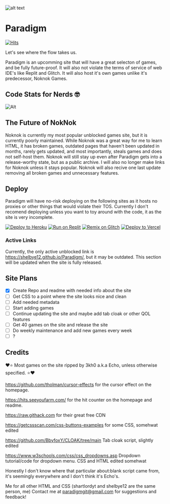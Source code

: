 
![alt text](https://github.com/shartlordyt/Paradigm/blob/main/coologo.png?raw=true)

# Paradigm 

[![Hits](https://hits.seeyoufarm.com/api/count/incr/badge.svg?url=https%3A%2F%2Fgithub.com%2Fshartlordyt%2FParadigm&count_bg=%233D81C8&title_bg=%23555555&icon=jsdelivr.svg&icon_color=%23E7E7E7&title=Daily+Visits+%7C+All+Time+Visits&edge_flat=false)](https://hits.seeyoufarm.com)  

Let's see where the flow takes us.

Paradigm is an upcomming site that will have a great selecton of games, and be fully future-proof. It will also not violate the terms of service of web IDE's like Replit and Glitch.  It will also host it's own games unlike it's predecessor, Noknok Games.

## Code Stats for Nerds 🤓

![Alt](https://repobeats.axiom.co/api/embed/890300ff38f51b7c272e4fe1e4aea393b6f43fbd.svg "Repobeats analytics image")


## The Future of NokNok

Noknok is currently my most popular unblocked games site, but it is currently poorly maintained. While Noknok was a great way for me to learn HTML, it has broken games, outdated pages that haven't been updated in months, rarely gets updated, and most importantly, steals games and does not self-host them. Noknok will still stay up even after Paradigm gets into a release-worthy state, but as a public archive. I will also no longer make links for Noknok unless it stays popular. Noknok will also recive one last update removing all broken games and unnecessary features. 

## Deploy 

Paradigm will have no-risk deploying on the following sites as it hosts no proxies or other things that would violate their TOS. Currently I don't recomend deploying unless you want to toy around with the code,  it as the site is very incomplete.

<a target="_blank" href="https://heroku.com/deploy/?template=https://github.com/shartlordyt/Paradigm"><img alt="Deploy to Heroku" src="https://binbashbanana.github.io/deploy-buttons/buttons/official/heroku.svg"></a>
<a target="_blank" href="https://replit.com/github/shartlordyt/Paradigm"><img alt="Run on Replit" src="https://binbashbanana.github.io/deploy-buttons/buttons/official/replit.svg"></a>
<a target="_blank" href="https://glitch.com/edit/#!/import/github/shartlordyt/Paradigm"><img alt="Remix on Glitch" src="https://binbashbanana.github.io/deploy-buttons/buttons/official/glitch.svg"></a>
<a target="_blank" href="https://vercel.com/new/clone?repository-url=https://github.com/shartlordyt/Paradigm"><img alt="Deploy to Vercel" src="https://binbashbanana.github.io/deploy-buttons/buttons/official/vercel.svg"></a>

### Active Links

Currently, the only active unblocked link is https://shelbye12.github.io/Paradigm/, but it may be outdated. This section will be updated when the site is fully released.
 
## Site Plans

- [x] Create Repo and readme with needed info about the site
- [ ] Get CSS to a point where the site looks nice and clean
- [ ] Add needed metadata
- [ ] Start adding games
- [ ] Continue updating the site and maybe add tab cloak or other QOL features
- [ ] Get 40 games on the site and release the site
- [ ] Do weekly maintenance and add new games every week
- [ ] ?

## Credits
❤⭐ Most games on the site ripped by 3kh0 a.k.a Echo, unless otherwise specified. ⭐❤

https://github.com/tholman/cursor-effects for the cursor effect on the homepage.

https://hits.seeyoufarm.com/ for the hit counter on the homepage and readme.

https://raw.githack.com for their great free CDN

https://getcssscan.com/css-buttons-examples for some CSS, somehwat edited

https://github.com/BbyfoxY/CLOAK/tree/main Tab cloak script, slightly edited

https://www.w3schools.com/css/css_dropdowns.asp Dropdown tutorial/code for dropdown menu. CSS and HTML edited somehwat

Honestly I don't know where that particular about:blank script came from, it's seemingly everywhere and I don't think it's Echo's.


Me for all other HTML and CSS (shartlordyt and shelbye12 are the same person, me)
Contact me at paradigmgit@gmail.com for suggestions and feedback!
## 





